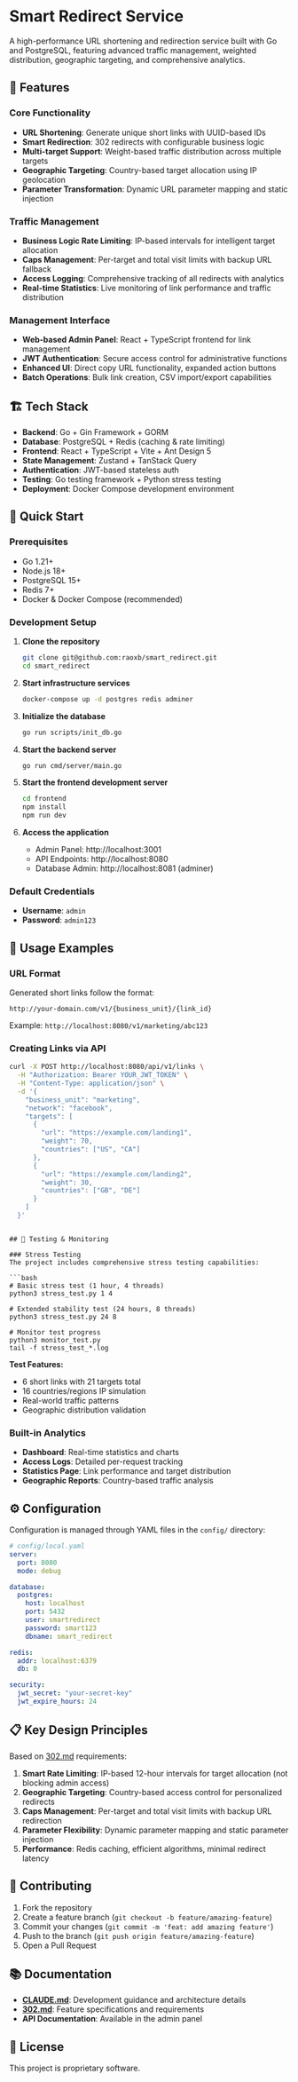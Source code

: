 # Smart Redirect Service

A high-performance URL shortening and redirection service built with Go and PostgreSQL, featuring advanced traffic management, weighted distribution, geographic targeting, and comprehensive analytics.

## 🌟 Features

### Core Functionality
- **URL Shortening**: Generate unique short links with UUID-based IDs
- **Smart Redirection**: 302 redirects with configurable business logic
- **Multi-target Support**: Weight-based traffic distribution across multiple targets
- **Geographic Targeting**: Country-based target allocation using IP geolocation
- **Parameter Transformation**: Dynamic URL parameter mapping and static injection

### Traffic Management
- **Business Logic Rate Limiting**: IP-based intervals for intelligent target allocation
- **Caps Management**: Per-target and total visit limits with backup URL fallback
- **Access Logging**: Comprehensive tracking of all redirects with analytics
- **Real-time Statistics**: Live monitoring of link performance and traffic distribution

### Management Interface
- **Web-based Admin Panel**: React + TypeScript frontend for link management
- **JWT Authentication**: Secure access control for administrative functions
- **Enhanced UI**: Direct copy URL functionality, expanded action buttons
- **Batch Operations**: Bulk link creation, CSV import/export capabilities

## 🏗️ Tech Stack

- **Backend**: Go + Gin Framework + GORM
- **Database**: PostgreSQL + Redis (caching & rate limiting)
- **Frontend**: React + TypeScript + Vite + Ant Design 5
- **State Management**: Zustand + TanStack Query
- **Authentication**: JWT-based stateless auth
- **Testing**: Go testing framework + Python stress testing
- **Deployment**: Docker Compose development environment

## 🚀 Quick Start

### Prerequisites
- Go 1.21+
- Node.js 18+
- PostgreSQL 15+
- Redis 7+
- Docker & Docker Compose (recommended)

### Development Setup

1. **Clone the repository**
   ```bash
   git clone git@github.com:raoxb/smart_redirect.git
   cd smart_redirect
   ```

2. **Start infrastructure services**
   ```bash
   docker-compose up -d postgres redis adminer
   ```

3. **Initialize the database**
   ```bash
   go run scripts/init_db.go
   ```

4. **Start the backend server**
   ```bash
   go run cmd/server/main.go
   ```

5. **Start the frontend development server**
   ```bash
   cd frontend
   npm install
   npm run dev
   ```

6. **Access the application**
   - Admin Panel: http://localhost:3001
   - API Endpoints: http://localhost:8080
   - Database Admin: http://localhost:8081 (adminer)

### Default Credentials
- **Username**: `admin`
- **Password**: `admin123`

## 📖 Usage Examples

### URL Format
Generated short links follow the format:
```
http://your-domain.com/v1/{business_unit}/{link_id}
```

Example: `http://localhost:8080/v1/marketing/abc123`

### Creating Links via API
```bash
curl -X POST http://localhost:8080/api/v1/links \
  -H "Authorization: Bearer YOUR_JWT_TOKEN" \
  -H "Content-Type: application/json" \
  -d '{
    "business_unit": "marketing",
    "network": "facebook",
    "targets": [
      {
        "url": "https://example.com/landing1",
        "weight": 70,
        "countries": ["US", "CA"]
      },
      {
        "url": "https://example.com/landing2", 
        "weight": 30,
        "countries": ["GB", "DE"]
      }
    ]
  }'
```

```

## 🧪 Testing & Monitoring

### Stress Testing
The project includes comprehensive stress testing capabilities:

```bash
# Basic stress test (1 hour, 4 threads)
python3 stress_test.py 1 4

# Extended stability test (24 hours, 8 threads)  
python3 stress_test.py 24 8

# Monitor test progress
python3 monitor_test.py
tail -f stress_test_*.log
```

**Test Features:**
- 6 short links with 21 targets total
- 16 countries/regions IP simulation
- Real-world traffic patterns
- Geographic distribution validation

### Built-in Analytics
- **Dashboard**: Real-time statistics and charts
- **Access Logs**: Detailed per-request tracking  
- **Statistics Page**: Link performance and target distribution
- **Geographic Reports**: Country-based traffic analysis

## ⚙️ Configuration

Configuration is managed through YAML files in the `config/` directory:

```yaml
# config/local.yaml
server:
  port: 8080
  mode: debug

database:
  postgres:
    host: localhost
    port: 5432
    user: smartredirect
    password: smart123
    dbname: smart_redirect

redis:
  addr: localhost:6379
  db: 0

security:
  jwt_secret: "your-secret-key"
  jwt_expire_hours: 24
```

## 📋 Key Design Principles

Based on [302.md](302.md) requirements:

1. **Smart Rate Limiting**: IP-based 12-hour intervals for target allocation (not blocking admin access)
2. **Geographic Targeting**: Country-based access control for personalized redirects
3. **Caps Management**: Per-target and total visit limits with backup URL redirection
4. **Parameter Flexibility**: Dynamic parameter mapping and static parameter injection
5. **Performance**: Redis caching, efficient algorithms, minimal redirect latency

## 🤝 Contributing

1. Fork the repository
2. Create a feature branch (`git checkout -b feature/amazing-feature`)
3. Commit your changes (`git commit -m 'feat: add amazing feature'`)
4. Push to the branch (`git push origin feature/amazing-feature`)
5. Open a Pull Request

## 📚 Documentation

- **[CLAUDE.md](CLAUDE.md)**: Development guidance and architecture details
- **[302.md](302.md)**: Feature specifications and requirements
- **API Documentation**: Available in the admin panel

## 📄 License

This project is proprietary software.